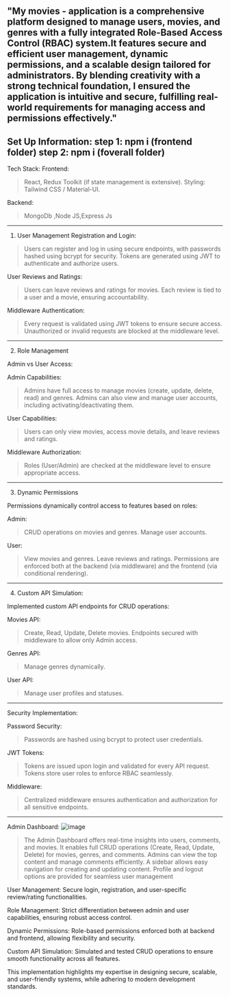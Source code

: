 "My movies -  application is a comprehensive platform designed to manage users, movies, and genres with a fully integrated Role-Based Access Control (RBAC) system.It features secure and efficient user management,
dynamic permissions, and a scalable design tailored for administrators. By blending creativity with a strong technical foundation, I ensured the application is intuitive and secure, fulfilling real-world
requirements for managing access and permissions effectively."
--------------------------------------------------------------------------------------------------------------------------------------------------------------------------------------------------------------------
Set Up Information:
step 1: npm i (frontend folder)
step 2: npm i (foverall folder)
--------------------------------------------------------------------------------------------------------------------------------------------------------------------------------------------------------------------
Tech Stack:
Frontend: 
>React, Redux Toolkit (if state management is extensive).
>Styling: Tailwind CSS / Material-UI.

Backend: 
>MongoDb ,Node JS,Express Js
---------------------------------------------------------------------------------------------------------------------------------------------------------------------------------------------------------------------
1. User Management
Registration and Login:
>Users can register and log in using secure endpoints, with passwords hashed using bcrypt for security.
>Tokens are generated using JWT to authenticate and authorize users.
   
User Reviews and Ratings:
>Users can leave reviews and ratings for movies.
>Each review is tied to a user and a movie, ensuring accountability.
                         
Middleware Authentication:
>Every request is validated using JWT tokens to ensure secure access.
>Unauthorized or invalid requests are blocked at the middleware level.
---------------------------------------------------------------------------------------------------------------------------------------------------------------------------------------------------------------------                     
2. Role Management

Admin vs User Access:

Admin Capabilities:

>Admins have full access to manage movies (create, update, delete, read) and genres.
>Admins can also view and manage user accounts, including activating/deactivating them.
   
User Capabilities:

>Users can only view movies, access movie details, and leave reviews and ratings.

Middleware Authorization:

>Roles (User/Admin) are checked at the middleware level to ensure appropriate access.
----------------------------------------------------------------------------------------------------------------------------------------------------------------------------------------------------------------------
3. Dynamic Permissions
   
Permissions dynamically control access to features based on roles:

Admin:

>CRUD operations on movies and genres.
>Manage user accounts.
   
User:

>View movies and genres.
>Leave reviews and ratings.
>Permissions are enforced both at the backend (via middleware) and the frontend (via conditional rendering).
----------------------------------------------------------------------------------------------------------------------------------------------------------------------------------------------------------------------
4. Custom API Simulation:

Implemented custom API endpoints for CRUD operations:

Movies API:

>Create, Read, Update, Delete movies.
>Endpoints secured with middleware to allow only Admin access.

Genres API:

>Manage genres dynamically.

User API:

>Manage user profiles and statuses.
---------------------------------------------------------------------------------------------------------------------------------------------------------------------------------------------------------------------
Security Implementation:

Password Security:

>Passwords are hashed using bcrypt to protect user credentials.

JWT Tokens:

>Tokens are issued upon login and validated for every API request.
>Tokens store user roles to enforce RBAC seamlessly.

Middleware:

>Centralized middleware ensures authentication and authorization for all sensitive endpoints.
---------------------------------------------------------------------------------------------------------------------------------------------------------------------------------------------------------------------
Admin Dashboard:
![image](https://github.com/user-attachments/assets/4f2958ad-47f8-4843-b63e-27eb59d1d35c)

>The Admin Dashboard offers real-time insights into users, comments, and movies.
>It enables full CRUD operations (Create, Read, Update, Delete) for movies, genres, and comments.
>Admins can view the top content and manage comments efficiently.
>A sidebar allows easy navigation for creating and updating content.
>Profile and logout options are provided for seamless user management

User Management:
Secure login, registration, and user-specific review/rating functionalities.

Role Management:
Strict differentiation between admin and user capabilities, ensuring robust access control.

Dynamic Permissions:
Role-based permissions enforced both at backend and frontend, allowing flexibility and security.

Custom API Simulation:
Simulated and tested CRUD operations to ensure smooth functionality across all features.

This implementation highlights my expertise in designing secure, scalable, and user-friendly systems, while adhering to modern development standards.






